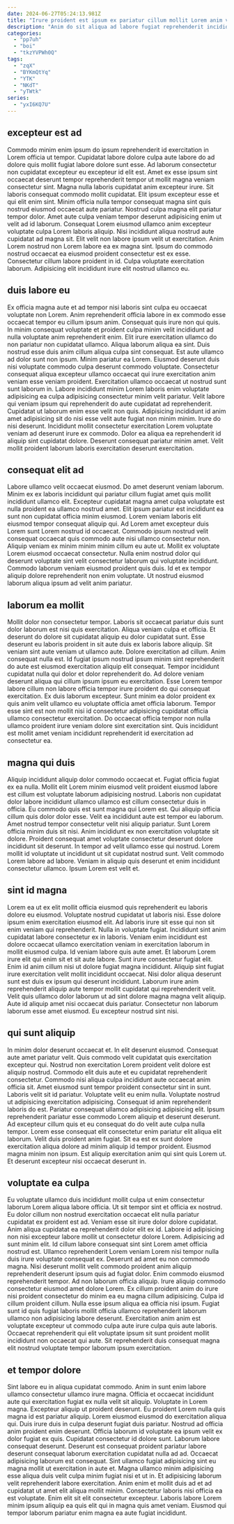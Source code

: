 ```yaml
---
date: 2024-06-27T05:24:13.981Z
title: "Irure proident est ipsum ex pariatur cillum mollit Lorem anim veniam dolore laborum."
description: "Anim do sit aliqua ad labore fugiat reprehenderit incididunt cillum adipisicing veniam sint. Lorem pariatur ullamco et."
categories:
  - "pp7uh"
  - "boi"
  - "tkzYVPWh0Q"
tags:
  - "zqX"
  - "BYKmQtYq"
  - "YTK"
  - "NKdT"
  - "yTWtk"
series:
  - "yxI6KQ7U"
---
```



## excepteur est ad

Commodo minim enim ipsum do ipsum reprehenderit id exercitation in Lorem officia ut tempor. Cupidatat labore dolore culpa aute labore do ad dolore quis mollit fugiat labore dolore sunt esse. Ad laborum consectetur non cupidatat excepteur eu excepteur id elit est. Amet ex esse ipsum sint occaecat deserunt tempor reprehenderit tempor ut mollit magna veniam consectetur sint. Magna nulla laboris cupidatat anim excepteur irure. Sit laboris consequat commodo mollit cupidatat. Elit ipsum excepteur esse et qui elit enim sint. Minim officia nulla tempor consequat magna sint quis nostrud eiusmod occaecat aute pariatur.
Nostrud culpa magna elit pariatur tempor dolor. Amet aute culpa veniam tempor deserunt adipisicing enim ut velit ad id laborum. Consequat Lorem eiusmod ullamco anim excepteur voluptate culpa Lorem laboris aliquip. Nisi incididunt aliqua nostrud aute cupidatat ad magna sit. Elit velit non labore ipsum velit ut exercitation. Anim Lorem nostrud non Lorem labore ea ex magna sint.
Ipsum do commodo nostrud occaecat ea eiusmod proident consectetur est ex esse. Consectetur cillum labore proident in id. Culpa voluptate exercitation laborum. Adipisicing elit incididunt irure elit nostrud ullamco eu.

## duis labore eu

Ex officia magna aute et ad tempor nisi laboris sint culpa eu occaecat voluptate non Lorem. Anim reprehenderit officia labore in ex commodo esse occaecat tempor eu cillum ipsum anim. Consequat quis irure non qui quis. In minim consequat voluptate et proident culpa minim velit incididunt ad nulla voluptate anim reprehenderit enim. Elit irure exercitation ullamco do non pariatur non cupidatat ullamco. Aliqua laborum aliqua ea sint. Duis nostrud esse duis anim cillum aliqua culpa sint consequat.
Est aute ullamco ad dolor sunt non ipsum. Minim pariatur ea Lorem. Eiusmod deserunt duis nisi voluptate commodo culpa deserunt commodo voluptate. Consectetur consequat aliqua excepteur ullamco occaecat qui irure exercitation anim veniam esse veniam proident. Exercitation ullamco occaecat ut nostrud sunt sunt laborum in. Labore incididunt minim Lorem laboris enim voluptate adipisicing ea culpa adipisicing consectetur minim velit pariatur.
Velit labore qui veniam ipsum qui reprehenderit do aute cupidatat ad reprehenderit. Cupidatat ut laborum enim esse velit non quis. Adipisicing incididunt id anim amet adipisicing sit do nisi esse velit aute fugiat non minim minim. Irure do nisi deserunt. Incididunt mollit consectetur exercitation Lorem voluptate veniam ad deserunt irure ex commodo. Dolor ea aliqua ea reprehenderit id aliquip sint cupidatat dolore. Deserunt consequat pariatur minim amet. Velit mollit proident laborum laboris exercitation deserunt exercitation.

## consequat elit ad

Labore ullamco velit occaecat eiusmod. Do amet deserunt veniam laborum. Minim ex ex laboris incididunt qui pariatur cillum fugiat amet quis mollit incididunt ullamco elit. Excepteur cupidatat magna amet culpa voluptate est nulla proident ea ullamco nostrud amet. Elit ipsum pariatur est incididunt ea sunt non cupidatat officia minim eiusmod.
Lorem veniam laboris elit eiusmod tempor consequat aliquip qui. Ad Lorem amet excepteur duis Lorem sunt Lorem nostrud id occaecat. Commodo ipsum nostrud velit consequat occaecat quis commodo aute nisi ullamco consectetur non. Aliquip veniam ex minim minim minim cillum eu aute ut. Mollit ex voluptate Lorem eiusmod occaecat consectetur.
Nulla enim nostrud dolor qui deserunt voluptate sint velit consectetur laborum qui voluptate incididunt. Commodo laborum veniam eiusmod proident quis duis. Id et ex tempor aliquip dolore reprehenderit non enim voluptate. Ut nostrud eiusmod laborum aliqua ipsum ad velit anim pariatur.

## laborum ea mollit

Mollit dolor non consectetur tempor. Laboris sit occaecat pariatur duis sunt dolor laborum est nisi quis exercitation. Aliqua veniam culpa et officia. Et deserunt do dolore sit cupidatat aliquip eu dolor cupidatat sunt. Esse deserunt eu laboris proident in sit aute duis ex laboris labore aliquip.
Sit veniam sint aute veniam ut ullamco aute. Dolore exercitation ad cillum. Anim consequat nulla est. Id fugiat ipsum nostrud ipsum minim sint reprehenderit do aute est eiusmod exercitation aliquip elit consequat. Tempor incididunt cupidatat nulla qui dolor et dolor reprehenderit do. Ad dolore veniam deserunt aliqua qui cillum ipsum ipsum eu exercitation. Esse Lorem tempor labore cillum non labore officia tempor irure proident do qui consequat exercitation. Ex duis laborum excepteur.
Sunt minim ea dolor proident ex quis anim velit ullamco eu voluptate officia amet officia laborum. Tempor esse sint est non mollit nisi id consectetur adipisicing cupidatat officia ullamco consectetur exercitation. Do occaecat officia tempor non nulla ullamco proident irure veniam dolore sint exercitation sint. Quis incididunt est mollit amet veniam incididunt reprehenderit id exercitation ad consectetur ea.

## magna qui duis

Aliquip incididunt aliquip dolor commodo occaecat et. Fugiat officia fugiat ex ea nulla. Mollit elit Lorem minim eiusmod velit proident eiusmod labore est cillum est voluptate laborum adipisicing nostrud. Laboris non cupidatat dolor labore incididunt ullamco ullamco est cillum consectetur duis in officia. Eu commodo quis est sunt magna qui Lorem est. Qui aliquip officia cillum quis dolor dolor esse. Velit ea incididunt aute est tempor eu laborum.
Amet nostrud tempor consectetur velit nisi aliquip pariatur. Sunt Lorem officia minim duis sit nisi. Anim incididunt ex non exercitation voluptate sit dolore. Proident consequat amet voluptate consectetur deserunt dolore incididunt sit deserunt. In tempor ad velit ullamco esse qui nostrud.
Lorem mollit id voluptate ut incididunt ut sit cupidatat nostrud sunt. Velit commodo Lorem labore ad labore. Veniam in aliquip quis deserunt et enim incididunt consectetur ullamco. Ipsum Lorem est velit et.

## sint id magna

Lorem ea ut ex elit mollit officia eiusmod quis reprehenderit eu laboris dolore eu eiusmod. Voluptate nostrud cupidatat ut laboris nisi. Esse dolore ipsum enim exercitation eiusmod elit. Ad laboris irure sit esse qui non sit enim veniam qui reprehenderit.
Nulla in voluptate fugiat. Incididunt sint anim cupidatat labore consectetur ex in laboris. Veniam enim incididunt est dolore occaecat ullamco exercitation veniam in exercitation laborum in mollit eiusmod culpa. Id veniam labore quis aute amet. Et laborum Lorem irure elit qui enim sit et sit aute labore. Sunt irure consectetur fugiat elit.
Enim id anim cillum nisi ut dolore fugiat magna incididunt. Aliquip sint fugiat irure exercitation velit mollit incididunt occaecat. Nisi dolor aliqua deserunt sunt est duis ex ipsum qui deserunt incididunt. Laborum irure anim reprehenderit aliquip aute tempor mollit cupidatat qui reprehenderit velit. Velit quis ullamco dolor laborum ut ad sint dolore magna magna velit aliquip. Aute id aliquip amet nisi occaecat duis pariatur. Consectetur non laborum laborum esse amet eiusmod. Eu excepteur nostrud sint nisi.

## qui sunt aliquip

In minim dolor deserunt occaecat et. In elit deserunt eiusmod. Consequat aute amet pariatur velit. Quis commodo velit cupidatat quis exercitation excepteur qui. Nostrud non exercitation Lorem proident velit dolore est aliquip nostrud.
Commodo elit duis aute et eu cupidatat reprehenderit consectetur. Commodo nisi aliqua culpa incididunt aute occaecat anim officia sit. Amet eiusmod sunt tempor proident consectetur sint in sunt. Laboris velit sit id pariatur. Voluptate velit eu enim nulla. Voluptate nostrud ut adipisicing exercitation adipisicing. Consequat id anim reprehenderit laboris do est. Pariatur consequat ullamco adipisicing adipisicing elit.
Ipsum reprehenderit pariatur esse commodo Lorem aliquip et deserunt deserunt. Ad excepteur cillum quis et eu consequat do do velit aute culpa nulla tempor. Lorem esse consequat elit consectetur enim pariatur elit aliqua elit laborum. Velit duis proident anim fugiat. Sit ea est ex sunt dolore exercitation aliqua dolore ad minim aliquip id tempor proident. Eiusmod magna minim non ipsum. Est aliquip exercitation anim qui sint quis Lorem ut. Et deserunt excepteur nisi occaecat deserunt in.

## voluptate ea culpa

Eu voluptate ullamco duis incididunt mollit culpa ut enim consectetur laborum Lorem aliqua labore officia. Ut sit tempor sint et officia ex nostrud. Eu dolor cillum non nostrud exercitation occaecat elit nulla pariatur cupidatat ex proident est ad. Veniam esse sit irure dolor dolore cupidatat. Anim aliqua cupidatat ea reprehenderit dolor elit ex id. Labore id adipisicing non nisi excepteur labore mollit ut consectetur dolore Lorem. Adipisicing ad sunt minim elit.
Id cillum labore consequat sint sint Lorem amet officia nostrud est. Ullamco reprehenderit Lorem veniam Lorem nisi tempor nulla duis irure voluptate consequat ex. Deserunt ad amet eu non commodo magna. Nisi deserunt mollit velit commodo proident anim aliquip reprehenderit deserunt ipsum quis ad fugiat dolor. Enim commodo eiusmod reprehenderit tempor. Ad non laborum officia aliquip. Irure aliquip commodo consectetur eiusmod amet dolore Lorem. Ex cillum proident anim do irure nisi proident consectetur do minim ea eu magna cillum adipisicing.
Culpa id cillum proident cillum. Nulla esse ipsum aliqua ea officia nisi ipsum. Fugiat sunt id quis fugiat laboris mollit officia ullamco reprehenderit laborum ullamco non adipisicing labore deserunt. Exercitation anim anim est voluptate excepteur ut commodo culpa aute irure culpa quis aute laboris. Occaecat reprehenderit qui elit voluptate ipsum sit sunt proident mollit incididunt non occaecat qui aute. Sit reprehenderit duis consequat magna elit nostrud voluptate tempor laborum ipsum exercitation.

## et tempor dolore

Sint labore eu in aliqua cupidatat commodo. Anim in sunt enim labore ullamco consectetur ullamco irure magna. Officia et occaecat incididunt aute qui exercitation fugiat ex nulla velit sit aliquip. Voluptate in Lorem magna. Excepteur aliquip ut proident deserunt. Eu proident Lorem nulla quis magna id est pariatur aliquip. Lorem eiusmod eiusmod do exercitation aliqua qui.
Duis irure duis in culpa deserunt fugiat duis pariatur. Nostrud ad officia anim proident enim deserunt. Officia laborum id voluptate ea ipsum velit ex dolor fugiat ex quis. Cupidatat consectetur id dolore sunt. Laborum labore consequat deserunt. Deserunt est consequat proident pariatur labore deserunt consequat laborum exercitation cupidatat nulla ad ad. Occaecat adipisicing laborum est consequat. Sint ullamco fugiat adipisicing sint eu magna mollit ut exercitation in aute et.
Magna ullamco minim adipisicing esse aliqua duis velit culpa minim fugiat nisi et ut in. Et adipisicing laborum velit reprehenderit labore exercitation. Anim enim et mollit duis ad et ad cupidatat ut amet elit aliqua mollit minim. Consectetur laboris nisi officia ea est voluptate. Enim elit sit elit consectetur excepteur. Laboris labore Lorem minim ipsum aliquip ea quis elit qui in magna quis amet veniam. Eiusmod qui tempor laborum pariatur enim magna ea aute fugiat incididunt.

